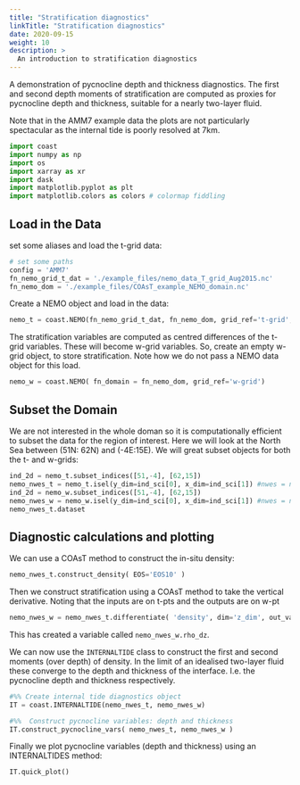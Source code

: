 ```yaml
---
title: "Stratification diagnostics"
linkTitle: "Stratification diagnostics"
date: 2020-09-15
weight: 10
description: >
  An introduction to stratification diagnostics
---
```

A demonstration of pycnocline depth and thickness diagnostics. The first and second depth moments of stratification are computed as proxies for pycnocline depth and thickness, suitable for a nearly two-layer fluid.

Note that in the AMM7 example data the plots are not particularly spectacular as the internal tide is poorly resolved at 7km.


```python
import coast
import numpy as np
import os
import xarray as xr
import dask
import matplotlib.pyplot as plt
import matplotlib.colors as colors # colormap fiddling
```

## Load in the Data
set some aliases and load the t-grid data:


```python
# set some paths
config = 'AMM7'
fn_nemo_grid_t_dat = './example_files/nemo_data_T_grid_Aug2015.nc'
fn_nemo_dom = './example_files/COAsT_example_NEMO_domain.nc'
```

Create a NEMO object and load in the data:


```python
nemo_t = coast.NEMO(fn_nemo_grid_t_dat, fn_nemo_dom, grid_ref='t-grid', chunks={})
```

The stratification variables are computed as centred differences of the t-grid variables. These will become w-grid variables. So, create an empty w-grid object, to store stratification. Note how we do not pass a NEMO data object for this load.


```python
nemo_w = coast.NEMO( fn_domain = fn_nemo_dom, grid_ref='w-grid')
```

## Subset the Domain

We are not interested in the whole doman so it is computationally efficient to subset the data for the region of interest. Here we will look at the North Sea between (51N: 62N) and (-4E:15E). We will great subset objects for both the t- and w-grids:


```python
ind_2d = nemo_t.subset_indices([51,-4], [62,15])
nemo_nwes_t = nemo_t.isel(y_dim=ind_sci[0], x_dim=ind_sci[1]) #nwes = northwest european shelf
ind_2d = nemo_w.subset_indices([51,-4], [62,15])
nemo_nwes_w = nemo_w.isel(y_dim=ind_sci[0], x_dim=ind_sci[1]) #nwes = northwest european shelf
nemo_nwes_t.dataset
```

## Diagnostic calculations and plotting
We can use a COAsT method to construct the in-situ density:


```python
nemo_nwes_t.construct_density( EOS='EOS10' )
```

Then we construct stratification using a COAsT method to take the vertical derivative. Noting that the inputs are on t-pts and the outputs are on w-pt


```python
nemo_nwes_w = nemo_nwes_t.differentiate( 'density', dim='z_dim', out_varstr='rho_dz', out_obj=nemo_nwes_w ) # --> sci_nwes_w.rho_dz
```

This has created a variable called `nemo_nwes_w.rho_dz`.

We can now use the `INTERNALTIDE` class to construct the first and second moments (over depth) of density. In the limit of an idealised two-layer fluid these converge to the depth and thickness of the interface. I.e. the pycnocline depth and thickness respectively.


```python
#%% Create internal tide diagnostics object
IT = coast.INTERNALTIDE(nemo_nwes_t, nemo_nwes_w)

#%%  Construct pycnocline variables: depth and thickness
IT.construct_pycnocline_vars( nemo_nwes_t, nemo_nwes_w )
```

Finally we plot pycnocline variables (depth and thickness) using an INTERNALTIDES method:


```python
IT.quick_plot()
```
